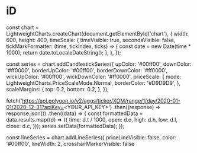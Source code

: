 # iD

<head>
  <script src="https://unpkg.com/lightweight-charts@3.3.0/dist/lightweight-charts.standalone.production.js"></script>
</head>

<body>
  <div id="chart"></div>
</body>

const chart = LightweightCharts.createChart(document.getElementById('chart'), {
    width: 600,
    height: 400,
    timeScale: {
        timeVisible: true,
        secondsVisible: false,
        tickMarkFormatter: (time, tickIndex, ticks) => {
            const date = new Date(time * 1000);
            return date.toLocaleDateString();
        },
    },
});

const series = chart.addCandlestickSeries({
    upColor: '#00ff00',
    downColor: '#ff0000',
    borderUpColor: '#00ff00',
    borderDownColor: '#ff0000',
    wickUpColor: '#00ff00',
    wickDownColor: '#ff0000',
    priceScale: {
        mode: LightweightCharts.PriceScaleMode.Normal,
        borderColor: '#D9D9D9',
    },
    scaleMargins: {
        top: 0.2,
        bottom: 0.2,
    },
});

fetch('https://api.polygon.io/v2/aggs/ticker/XOM/range/1/day/2020-01-01/2020-12-31?apiKey=<YOUR_API_KEY>')
    .then((response) => response.json())
    .then((data) => {
        const formattedData = data.results.map((d) => ({
            time: d.t / 1000,
            open: d.o,
            high: d.h,
            low: d.l,
            close: d.c,
        }));
        series.setData(formattedData);
    });


const lineSeries = chart.addLineSeries({
    priceLineVisible: false,
    color: '#00ff00',
    lineWidth: 2,
    crosshairMarkerVisible: false
